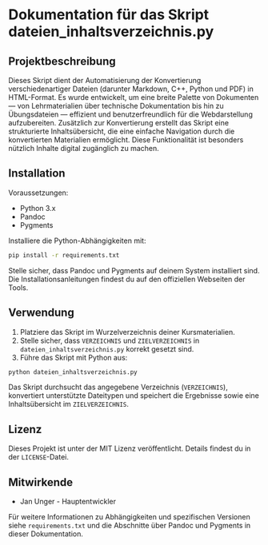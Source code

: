# Dokumentation für das Skript dateien_inhaltsverzeichnis.py

## Projektbeschreibung

Dieses Skript dient der Automatisierung der Konvertierung verschiedenartiger Dateien (darunter Markdown, C++, Python und PDF) in HTML-Format. Es wurde entwickelt, um eine breite Palette von Dokumenten — von Lehrmaterialien über technische Dokumentation bis hin zu Übungsdateien — effizient und benutzerfreundlich für die Webdarstellung aufzubereiten. Zusätzlich zur Konvertierung erstellt das Skript eine strukturierte Inhaltsübersicht, die eine einfache Navigation durch die konvertierten Materialien ermöglicht. Diese Funktionalität ist besonders nützlich Inhalte digital zugänglich zu machen.

## Installation

Voraussetzungen:
- Python 3.x
- Pandoc
- Pygments

Installiere die Python-Abhängigkeiten mit:

```sh
pip install -r requirements.txt
```

Stelle sicher, dass Pandoc und Pygments auf deinem System installiert sind. Die Installationsanleitungen findest du auf den offiziellen Webseiten der Tools.

## Verwendung

1. Platziere das Skript im Wurzelverzeichnis deiner Kursmaterialien.
2. Stelle sicher, dass `VERZEICHNIS` und `ZIELVERZEICHNIS` in `dateien_inhaltsverzeichnis.py` korrekt gesetzt sind.
3. Führe das Skript mit Python aus:

```sh
python dateien_inhaltsverzeichnis.py
```

Das Skript durchsucht das angegebene Verzeichnis (`VERZEICHNIS`), konvertiert unterstützte Dateitypen und speichert die Ergebnisse sowie eine Inhaltsübersicht im `ZIELVERZEICHNIS`.

## Lizenz

Dieses Projekt ist unter der MIT Lizenz veröffentlicht. Details findest du in der `LICENSE`-Datei.

## Mitwirkende

- Jan Unger - Hauptentwickler

Für weitere Informationen zu Abhängigkeiten und spezifischen Versionen siehe `requirements.txt` und die Abschnitte über Pandoc und Pygments in dieser Dokumentation.
